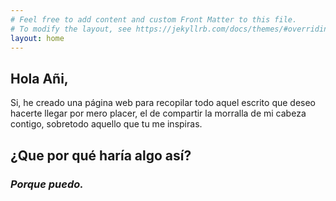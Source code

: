```yaml
---
# Feel free to add content and custom Front Matter to this file.
# To modify the layout, see https://jekyllrb.com/docs/themes/#overriding-theme-defaults
layout: home
---
```


## Hola Añi,
Si, he creado una página web para recopilar todo aquel escrito que deseo hacerte llegar por mero placer, el de compartir la morralla de mi cabeza contigo, sobretodo aquello que tu me inspiras.
## ¿Que por qué haría algo así?
### _Porque puedo._
